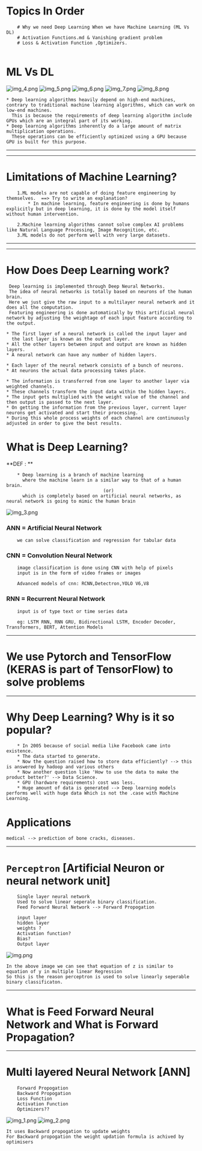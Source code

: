 # Topics In Order
```
    # Why we need Deep Learning When we have Machine Learning (ML Vs DL)
    # Activation Functions.md & Vanishing gradient problem
    # Loss & Activation Function ,Optimizers.
    
```

# ML Vs DL
![img_4.png](img_4.png)
![img_5.png](img_5.png)
![img_6.png](img_6.png)
![img_7.png](img_7.png)
![img_8.png](img_8.png)
```
* Deep learning algorithms heavily depend on high-end machines, contrary to traditional machine learning algorithms, which can work on low-end machines. 
  This is because the requirements of deep learning algorithm include GPUs which are an integral part of its working. 
* Deep learning algorithms inherently do a large amount of matrix multiplication operations. 
  These operations can be efficiently optimized using a GPU because GPU is built for this purpose.
```
---
---
# Limitations of Machine Learning?
```
    1.ML models are not capable of doing feature engineering by themselves.  ==> Try to write an explanation?
        * In machine learning, feature engineering is done by humans explicitly but in deep learning, it is done by the model itself without human intervention.
        
    2.Machine learning algorithms cannot solve complex AI problems like Natural Language Processing, Image Recognition, etc.
    3.ML models do not perform well with very large datasets.  
```
---
---
# How Does Deep Learning work?
```
 Deep learning is implemented through Deep Neural Networks. 
 The idea of neural networks is totally based on neurons of the human brain. 
 Here we just give the raw input to a multilayer neural network and it does all the computation. 
 Featuring engineering is done automatically by this artificial neural network by adjusting the weightage of each input feature according to the output. 
```

```
* The first layer of a neural network is called the input layer and 
  the last layer is known as the output layer. 
* All the other layers between input and output are known as hidden layers. 
* A neural network can have any number of hidden layers.
 
* Each layer of the neural network consists of a bunch of neurons. 
* At neurons the actual data processing takes place. 

* The information is transferred from one layer to another layer via weighted channels.
* These channels transform the input data within the hidden layers. 
* The input gets multiplied with the weight value of the channel and then output is passed to the next layer. 
* On getting the information from the previous layer, current layer neurons get activated and start their processing. 
* During this whole process weights of each channel are continuously adjusted in order to give the best results. 
```

# What is Deep Learning?
**DEF : **
```
    * Deep learning is a branch of machine learning 
      where the machine learn in a similar way to that of a human brain. 
                                    (or)
      which is completely based on artificial neural networks, as neural network is going to mimic the human brain
```
![img_3.png](img_3.png)


### ANN = Artificial Neural Network
```
    we can solve classification and regression for tabular data
```

### CNN = Convolution Neural Network
```
    image classification is done using CNN with help of pixels
    input is in the form of video frames or images
    
    Advanced models of cnn: RCNN,Detectron,YOLO V6,V8
```

### RNN = Recurrent Neural Network
```
    input is of type text or time series data
    
    eg: LSTM RNN, RNN GRU, Bidirectional LSTM, Encoder Decoder, Transformers, BERT, Attention Models
```
---
# We use Pytorch and TensorFlow (KERAS is part of TensorFlow) to solve problems

---

# Why Deep Learning? Why is it so popular?
```
    * In 2005 because of social media like Facebook came into existence.
    * The data started to generate. 
    * Now the question raised how to store data efficiently? --> this is answered by hadoop and various others
    * Now another question like 'How to use the data to make the product better?' --> Data Science.
    * GPU (hardware requirements) cost was less.
    * Huge amount of data is generated --> Deep learning models performs well with huge data Which is not the .case with Machine Learning.
```    
# Applications
```
medical --> prediction of bone cracks, diseases.
```
---

# `Perceptron` [Artificial Neuron or neural network unit] 
```
    Single layer neural network
    Used to solve linear seperale binary classification.
    Feed Forward Neural Network --> Forward Propogation
```
```
    input layer
    hidden layer
    weights ?
    Activation function?
    Bias?
    Output layer
```
![img.png](img.png)

```
In the above image we can see that equation of z is similar to equation of y in multiple linear Regression
So this is the reason perceptron is used to solve linearly seperable binary classificaton.

```
---
# What is Feed Forward Neural Network and What is Forward Propagation?

---

# Multi layered Neural Network [ANN]
```
    Forward Propogation
    Backward Propogation
    Loss Function
    Activation Function
    Optimizers??
```
![img_1.png](img_1.png)
![img_2.png](img_2.png)
```
It uses Backward propogation to update weights
For Backward propogation the weight updation formula is achived by optimisers

```
    
